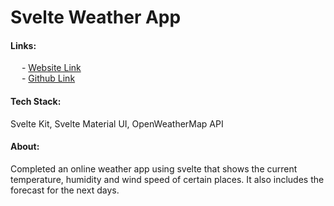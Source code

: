 # Svelte Weather App

<h4><b>Links:</b></h4>
&emsp; - <a href="https://delosreyes-rolly.github.io/svelteweatherapp/">Website Link</a><br>
&emsp; - <a href="https://github.com/DelosReyes-Rolly/svelteweatherapp">Github Link</a>

<h4><b>Tech Stack:</b></h4>   Svelte Kit, Svelte Material UI, OpenWeatherMap API<br>
<h4><b>About:</b></h4>   Completed an online weather app using svelte that shows the current temperature, humidity and wind speed of certain places. It also includes the forecast for the next days.<br>

<br><br>
